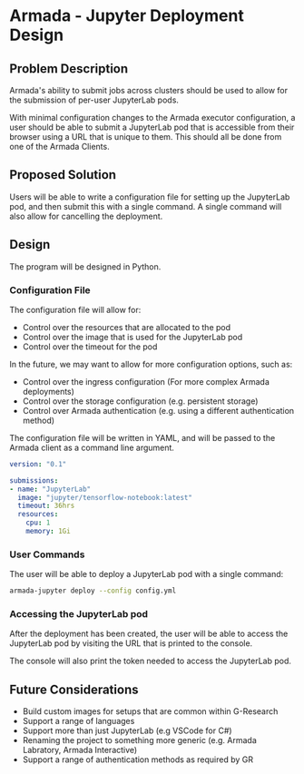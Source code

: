 # Armada - Jupyter Deployment Design

## Problem Description

Armada's ability to submit jobs across clusters should be used to allow for the submission of per-user JupyterLab pods.

With minimal configuration changes to the Armada executor configuration, a user should be able to submit a JupyterLab pod that is accessible from their browser using a URL that is unique to them. This should all be done from one of the Armada Clients.

## Proposed Solution

Users will be able to write a configuration file for setting up the JupyterLab pod, and then submit this with a single command. A single command will also allow for cancelling the deployment.

## Design

The program will be designed in Python.

### Configuration File

The configuration file will allow for:

- Control over the resources that are allocated to the pod
- Control over the image that is used for the JupyterLab pod
- Control over the timeout for the pod

In the future, we may want to allow for more configuration options, such as:

- Control over the ingress configuration (For more complex Armada deployments)
- Control over the storage configuration (e.g. persistent storage)
- Control over Armada authentication (e.g. using a different authentication method)

The configuration file will be written in YAML, and will be passed to the Armada client as a command line argument.

```yml
version: "0.1"

submissions:
- name: "JupyterLab"
  image: "jupyter/tensorflow-notebook:latest"
  timeout: 36hrs
  resources:
    cpu: 1
    memory: 1Gi
```

### User Commands

The user will be able to deploy a JupyterLab pod with a single command:

```bash
armada-jupyter deploy --config config.yml
```

### Accessing the JupyterLab pod

After the deployment has been created, the user will be able to access the JupyterLab pod by visiting the URL that is printed to the console.

The console will also print the token needed to access the JupyterLab pod.

## Future Considerations

- Build custom images for setups that are common within G-Research
- Support a range of languages
- Support more than just JupyterLab (e.g VSCode for C#)
- Renaming the project to something more generic (e.g. Armada Labratory, Armada Interactive)
- Support a range of authentication methods as required by GR
